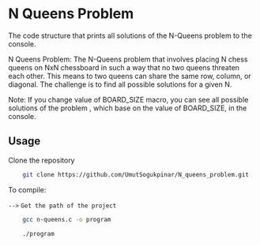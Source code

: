 
# N Queens Problem

The code structure that prints all solutions of the N-Queens problem to the console.

N Queens Problem: The N-Queens problem that involves placing N chess queens on NxN chessboard in such a way that no two queens threaten each other. This means to two queens can share the same row, column, or diagonal. The challenge is to find all possible solutions for a given N.

Note: If you change value of BOARD_SIZE macro, you can see all possible solutions of the problem , which base on the value of BOARD_SIZE, in the console.


## Usage

Clone the repository

```bash
    git clone https://github.com/UmutSogukpinar/N_queens_problem.git
```

To compile:

`-->` `Get the path of the project`

```bash
    gcc n-queens.c -o program
```

```bash
    ./program
```
